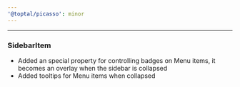 ```yaml
---
'@toptal/picasso': minor
---
```


---

### SidebarItem

- Added an special property for controlling badges on Menu items, it becomes an overlay when the sidebar is collapsed
- Added tooltips for Menu items when collapsed

